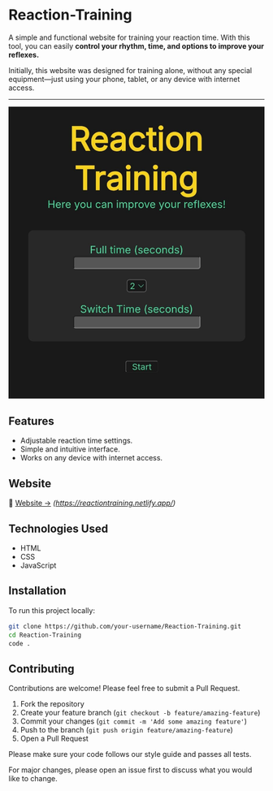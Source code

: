 # Reaction-Training

A simple and functional website for training your reaction time. With this tool, you can easily **control your rhythm, time, and options to improve your reflexes.** 

Initially, this website was designed for training alone, without any special equipment—just using your phone, tablet, or any device with internet access.

---
![Project Screen](img/Screenprint.jpeg)

## Features
- Adjustable reaction time settings.
- Simple and intuitive interface.
- Works on any device with internet access.

## Website
🔗 [Website ->](#) *(https://reactiontraining.netlify.app/)*

## Technologies Used
- HTML
- CSS
- JavaScript

## Installation
To run this project locally:
```sh
git clone https://github.com/your-username/Reaction-Training.git
cd Reaction-Training
code .
```

## Contributing

Contributions are welcome! Please feel free to submit a Pull Request.

1. Fork the repository
2. Create your feature branch (`git checkout -b feature/amazing-feature`)
3. Commit your changes (`git commit -m 'Add some amazing feature'`)
4. Push to the branch (`git push origin feature/amazing-feature`)
5. Open a Pull Request

Please make sure your code follows our style guide and passes all tests.

For major changes, please open an issue first to discuss what you would like to change.
